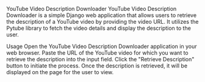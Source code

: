 YouTube Video Description Downloader
YouTube Video Description Downloader is a simple Django web application that allows users to retrieve the description of a YouTube video by providing the video URL. It utilizes the Pytube library to fetch the video details and display the description to the user.

Usage
Open the YouTube Video Description Downloader application in your web browser.
Paste the URL of the YouTube video for which you want to retrieve the description into the input field.
Click the "Retrieve Description" button to initiate the process.
Once the description is retrieved, it will be displayed on the page for the user to view.
